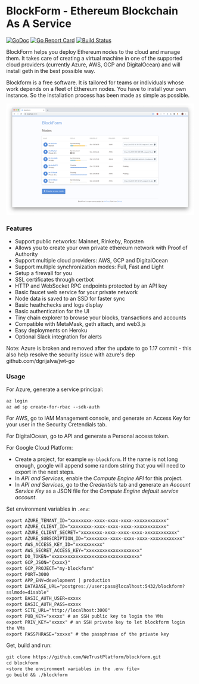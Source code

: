 # BlockForm - Ethereum Blockchain As A Service

[![GoDoc](https://godoc.org/github.com/WeTrustPlatform/blockform?status.svg)](https://godoc.org/github.com/WeTrustPlatform/blockform)
[![Go Report Card](https://goreportcard.com/badge/github.com/WeTrustPlatform/blockform)](https://goreportcard.com/report/github.com/WeTrustPlatform/blockform)
[![Build Status](https://travis-ci.org/WeTrustPlatform/blockform.svg?branch=master)](https://travis-ci.org/WeTrustPlatform/blockform)

BlockForm helps you deploy Ethereum nodes to the cloud and manage them.
It takes care of creating a virtual machine in one of the supported cloud
providers (currently Azure, AWS, GCP and DigitalOcean) and will install geth in
the best possible way.

Blockform is a free software. It is tailored for teams or individuals whose
work depends on a fleet of Ethereum nodes. You have to install your own
instance. So the installation process has been made as simple as possible.

![Screenshot](https://github.com/WeTrustPlatform/blockform/raw/master/static/screenshot.png)

### Features

 - Support public networks: Mainnet, Rinkeby, Ropsten
 - Allows you to create your own private ethereum network with Proof of Authority
 - Support multiple cloud providers: AWS, GCP and DigitalOcean
 - Support multiple synchronization modes: Full, Fast and Light
 - Setup a firewall for you
 - SSL certificates through certbot
 - HTTP and WebSocket RPC endpoints protected by an API key
 - Basic faucet web service for your private network
 - Node data is saved to an SSD for faster sync
 - Basic heathchecks and logs display
 - Basic authentication for the UI
 - Tiny chain explorer to browse your blocks, transactions and accounts
 - Compatible with MetaMask, geth attach, and web3.js
 - Easy deployments on Heroku
 - Optional Slack integration for alerts

Note: Azure is broken and removed after the update to go 1.17 commit - this also
help resolve the security issue with azure's dep github.com/dgrijalva/jwt-go

### Usage

For Azure, generate a service principal:

    az login
    az ad sp create-for-rbac --sdk-auth

For AWS, go to IAM Management console, and generate an Access Key for your
user in the Security Cretendials tab.

For DigitalOcean, go to API and generate a Personal access token.

For Google Cloud Platform:

 - Create a project, for example `my-blockform`. If the name is not long enough,
 google will append some random string that you will need to export in the next
 steps.
 - In *API and Services*, enable the *Compute Engine API* for this project.
 - In *API and Services*, go to the *Credentials* tab and generate an *Account
 Service Key* as a JSON file for the *Compute Engine default service account*.

Set environment variables in `.env`:

    export AZURE_TENANT_ID="xxxxxxxx-xxxx-xxxx-xxxx-xxxxxxxxxxxx"
    export AZURE_CLIENT_ID="xxxxxxxx-xxxx-xxxx-xxxx-xxxxxxxxxxxx"
    export AZURE_CLIENT_SECRET="xxxxxxxx-xxxx-xxxx-xxxx-xxxxxxxxxxxx"
    export AZURE_SUBSCRIPTION_ID="xxxxxxxx-xxxx-xxxx-xxxx-xxxxxxxxxxxx"
    export AWS_ACCESS_KEY_ID="xxxxxxxxxx"
    export AWS_SECRET_ACCESS_KEY="xxxxxxxxxxxxxxxxxxxx"
    export DO_TOKEN="xxxxxxxxxxxxxxxxxxxxxxxxxxxxxxxxx"
    export GCP_JSON="{xxxx}"
    export GCP_PROJECT="my-blockform"
    export PORT=3000
    export APP_ENV=development | production
    export DATABASE_URL="postgres://user:pass@localhost:5432/blockform?sslmode=disable"
    export BASIC_AUTH_USER=xxxxx
    export BASIC_AUTH_PASS=xxxxx
    export SITE_URL="http://localhost:3000"
    export PUB_KEY="xxxxx" # an SSH public key to login the VMs
    export PRIV_KEY="xxxxx" # an SSH private key to let blockform login the VMs
    export PASSPHRASE="xxxxx" # the passphrase of the private key

Get, build and run:

    git clone https://github.com/WeTrustPlatform/blockform.git
    cd blockform
    <store the environment variables in the .env file>
    go build && ./blockform
